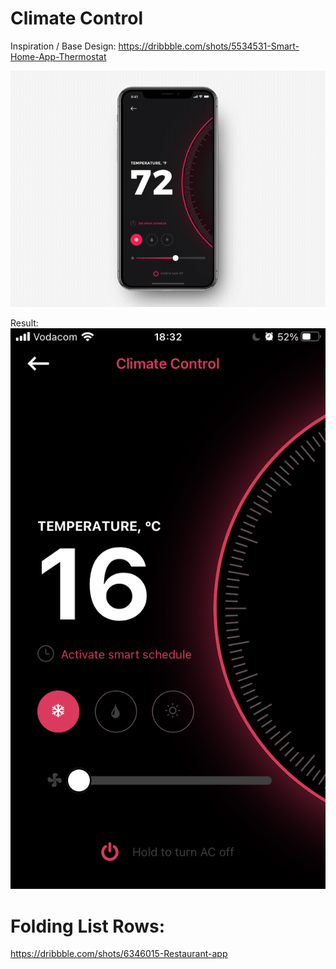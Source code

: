 # Climate Control

Inspiration / Base Design:
https://dribbble.com/shots/5534531-Smart-Home-App-Thermostat

![climateControlBase.PNG](/preview/climateControlBaseAnimated.gif)

Result:
![climateControlBase.PNG](/preview/result-1.png)

# Folding List Rows:
https://dribbble.com/shots/6346015-Restaurant-app